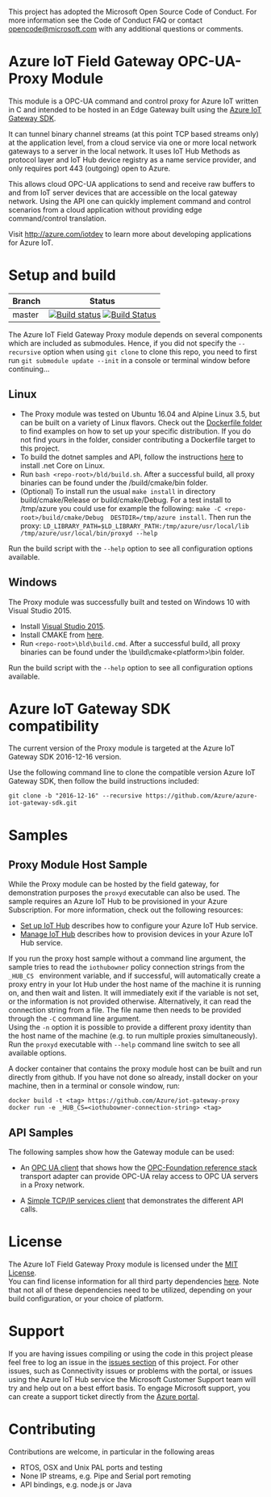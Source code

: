 This project has adopted the Microsoft Open Source Code of Conduct. For more information see the Code of Conduct FAQ or contact opencode@microsoft.com with any additional questions or comments.

# Azure IoT Field Gateway OPC-UA-Proxy Module

This module is a OPC-UA command and control proxy for Azure IoT written in C and intended to be hosted in an Edge Gateway built using the
[Azure IoT Gateway SDK](https://github.com/Azure/azure-iot-gateway-sdk).  

It can tunnel binary channel streams (at this point TCP based streams only) at the application level, from a cloud service via one or more local
network gateways to a server in the local network.  It uses IoT Hub Methods as protocol layer and IoT Hub device registry as a name 
service provider, and only requires port 443 (outgoing) open to Azure.

This allows cloud OPC-UA applications to send and receive raw buffers to and from IoT server devices that are accessible on the local
gateway network.  Using the API one can quickly implement command and control scenarios from a cloud application 
without providing edge command/control translation.   

Visit http://azure.com/iotdev to learn more about developing applications for Azure IoT.

# Setup and build

|Branch|Status|
|------|-------------|
|master|[![Build status](https://ci.appveyor.com/api/projects/status/do87bhdyyykf6sbj/branch/master?svg=true)](https://ci.appveyor.com/project/marcschier/iot-gateway-opc-ua-proxy/branch/master) [![Build Status](https://travis-ci.org/Azure/iot-gateway-opc-ua-proxy.svg?branch=master)](https://travis-ci.org/Azure/iot-gateway-opc-ua-proxy)|

The Azure IoT Field Gateway Proxy module depends on several components which are included as submodules. Hence, if you did
not specify the ```--recursive``` option when using ```git clone``` to clone this repo, you need to first run ```git submodule update --init```
in a console or terminal window before continuing...

## Linux
- The Proxy module was tested on Ubuntu 16.04 and Alpine Linux 3.5, but can be built on a variety of Linux flavors. Check out the [Dockerfile folder](/bld/docker) to find examples 
on how to set up your specific distribution.  If you do not find yours in the folder, consider contributing a Dockerfile target to this project.
- To build the dotnet samples and API, follow the instructions [here](https://www.microsoft.com/net/core#linuxubuntu) to install .net Core on Linux.
- Run ```bash <repo-root>/bld/build.sh```.  After a successful build, all proxy binaries can be found under the /build/cmake/bin folder.
- (Optional) To install run the usual ```make install``` in directory build/cmake/Release or build/cmake/Debug. For a test install to /tmp/azure you could use for example the following: ```make -C <repo-root>/build/cmake/Debug  DESTDIR=/tmp/azure install```. Then run the proxy: ```LD_LIBRARY_PATH=$LD_LIBRARY_PATH:/tmp/azure/usr/local/lib /tmp/azure/usr/local/bin/proxyd --help```

Run the build script with the ```--help``` option to see all configuration options available.

## Windows
The Proxy module was successfully built and tested on Windows 10 with Visual Studio 2015.
- Install [Visual Studio 2015](https://www.visualstudio.com/downloads/).
- Install CMAKE from [here](https://cmake.org/).  
- Run ```<repo-root>\bld\build.cmd```.  After a successful build, all proxy binaries can be found under the 
\build\cmake\<platform>\bin folder.

Run the build script with the ```--help``` option to see all configuration options available.

# Azure IoT Gateway SDK compatibility
The current version of the Proxy module is targeted at the Azure IoT Gateway SDK 2016-12-16 version.

Use the following command line to clone the compatible version Azure IoT Gateway SDK, then follow the build instructions included:
```
git clone -b "2016-12-16" --recursive https://github.com/Azure/azure-iot-gateway-sdk.git
```

# Samples

## Proxy Module Host Sample

While the Proxy module can be hosted by the field gateway, for demonstration purposes the ```proxyd``` executable can also be used.  The sample requires an
Azure IoT Hub to be provisioned in your Azure Subscription.  For more information, check out the following resources: 

- [Set up IoT Hub](https://github.com/Azure/azure-iot-sdks/blob/master/doc/setup_iothub.md) describes how to configure your Azure IoT Hub service.
- [Manage IoT Hub](https://github.com/Azure/azure-iot-sdks/blob/master/doc/manage_iot_hub.md) describes how to provision devices in your Azure IoT Hub service.

If you run the proxy host sample without a command line argument, the sample tries to read the ```iothubowner``` policy connection strings from the  ```_HUB_CS ```
environment variable, and if successful, will automatically create a proxy entry in your Iot Hub under the host name of the machine it is
running on, and then wait and listen.  It will immediately exit if the variable is not set, or the information is not provided otherwise.
Alternatively, it can read the connection string from a file.  The file name then needs to be provided through the ```-C``` command line argument.  
Using the ```-n``` option it is possible to provide a different proxy identity than the host name of the machine (e.g. to run multiple proxies simultaneously).  
Run the ```proxyd``` executable with ```--help``` command line switch to see all available options. 

A docker container that contains the proxy module host can be built and run directly from github.  If you have not done so already,
install docker on your machine, then in a terminal or console window, run:

```
docker build -t <tag> https://github.com/Azure/iot-gateway-proxy
docker run -e _HUB_CS=<iothubowner-connection-string> <tag>
```

## API Samples

The following samples show how the Gateway module can be used:

- An [OPC UA client](/api/csharp/samples/opc-ua/readme.md) that shows how the [OPC-Foundation reference stack](https://github.com/OPCFoundation/UA-.NETStandardLibrary) transport adapter can provide
OPC-UA relay access to OPC UA servers in a Proxy network.  

- A [Simple TCP/IP services client](/api/csharp/samples/simple/readme.md) that demonstrates the different API calls.

# License

The Azure IoT Field Gateway Proxy module is licensed under the [MIT License](https://github.com/Azure/iot-gateway-proxy/blob/master/LICENSE).  
You can find license information for all third party dependencies [here](https://github.com/Azure/iot-gateway-proxy/blob/master/thirdpartynotice.txt). 
Note that not all of these dependencies need to be utilized, depending on your build configuration, or your choice of platform.

# Support

If you are having issues compiling or using the code in this project please feel free to log an issue in the [issues section](https://github.com/Azure/iot-gateway-proxy/issues) of this project.
For other issues, such as Connectivity issues or problems with the portal, or issues using the Azure IoT Hub service the Microsoft Customer Support team will try and help out on a best effort basis.
To engage Microsoft support, you can create a support ticket directly from the [Azure portal](https://ms.portal.azure.com/#blade/Microsoft_Azure_Support/HelpAndSupportBlade).

# Contributing

Contributions are welcome, in particular in the following areas 

- RTOS, OSX and Unix PAL ports and testing
- None IP streams, e.g. Pipe and Serial port remoting
- API bindings, e.g. node.js or Java

